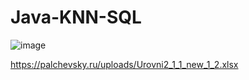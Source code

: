 # Java-KNN-SQL


![image](https://user-images.githubusercontent.com/126602263/221927245-bbedd243-c106-4fb9-b1e5-79cc23316ce9.png)


https://palchevsky.ru/uploads/Urovni2_1_1_new_1_2.xlsx
